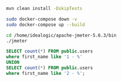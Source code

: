 ```bash
mvn clean install -DskipTests
```

```bash
sudo docker-compose down -v
sudo docker-compose up --build
```

```bash
cd /home/idealogic/apache-jmeter-5.6.3/bin
./jmeter
```

```sql
SELECT count(*) FROM public.users
where first_name like '1 - %'
UNION 
SELECT count(*) FROM public.users
where first_name like '2 - %';
```